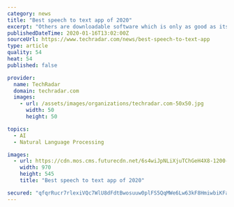 ```yaml
---
category: news
title: "Best speech to text app of 2020"
excerpt: "Others are downloadable software which is only as good as its latest update. Here then are the best in speech-to-text recognition programs, which should be more than capable for most situations and circumstances. Want your company or services to be added to this buyer’s guide? Please email your request to desire.athow@futurenet.com with the ..."
publishedDateTime: 2020-01-16T13:02:00Z
sourceUrl: https://www.techradar.com/news/best-speech-to-text-app
type: article
quality: 54
heat: 54
published: false

provider:
  name: TechRadar
  domain: techradar.com
  images:
    - url: /assets/images/organizations/techradar.com-50x50.jpg
      width: 50
      height: 50

topics:
  - AI
  - Natural Language Processing

images:
  - url: https://cdn.mos.cms.futurecdn.net/6s4wiJpNLiXjuTChGeH4X8-1200-80.jpg
    width: 970
    height: 545
    title: "Best speech to text app of 2020"

secured: "qfqrRucr7rlexiVQc7WlU8dFdtBwosuuw0plFS5QqMWe6Lw63kF8HmiwbiKFawTOtNN90LEsvKLb1RkDXevULMbySurhImr4B1j0Y9oD6h0GbhPTNInpDVaCz7ltH94PZEFrtNDollvXLYrWKaP/0crl3nqLsxbEHjMpa4eTr9aZJyIsXL7unZZArlT4ZyucGjH1GDLiFZYtxgGy+lIu+mOzER5ShMakNHX8Jb7cc7G7qDEH5f+1KgK/O0ZM3coFB+SrAJ350sBud1lcZaA8/xQVqUvCTKvfNC5tysJmUV3rh9Qvpx1YkSpvsJ0y1EWUH/RrKCs/DfVDJxnPEJ4MaBTV1q6fxo9LlBy8tsdkKa5Ajck0mAmD85xv6vAHaKSZt7ceWRWKUsXyf742t4WHs+ojbptOHihwq9SFBpMqJJmsZRkW5vpEtbuTHpP9m6YQYqQiJRoXSkEQF7dlBasshQ==;s/YLXMInijLu6sJXL0Ix4g=="
---
```



